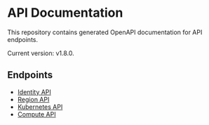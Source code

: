 # API Documentation

This repository contains generated OpenAPI documentation for API endpoints.

Current version: v1.8.0.

## Endpoints

* [Identity API](https://nscaledev.github.io/uni-api-docs/identity/index.html)
* [Region API](https://nscaledev.github.io/uni-api-docs/region/index.html)
* [Kubernetes API](https://nscaledev.github.io/uni-api-docs/kubernetes/index.html)
* [Compute API](https://nscaledev.github.io/uni-api-docs/compute/index.html)
